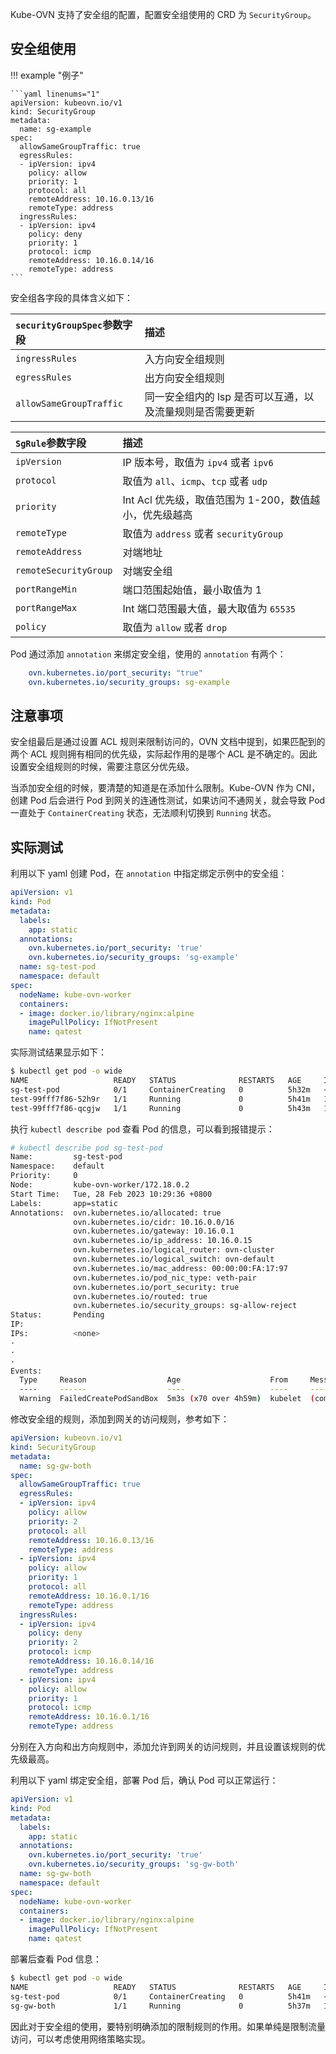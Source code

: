 
Kube-OVN 支持了安全组的配置，配置安全组使用的 CRD 为 `SecurityGroup`。

## 安全组使用

!!! example "例子"

    ```yaml linenums="1"
    apiVersion: kubeovn.io/v1
    kind: SecurityGroup
    metadata:
      name: sg-example
    spec:
      allowSameGroupTraffic: true
      egressRules:
      - ipVersion: ipv4
        policy: allow
        priority: 1
        protocol: all
        remoteAddress: 10.16.0.13/16
        remoteType: address
      ingressRules:
      - ipVersion: ipv4
        policy: deny
        priority: 1
        protocol: icmp
        remoteAddress: 10.16.0.14/16
        remoteType: address
    ```

安全组各字段的具体含义如下：

| `securityGroupSpec`参数字段 | 描述                                                                                                  |
|:------------------------|:----------------------------------------------------------------------------------------------------|
| `ingressRules`          | 入方向安全组规则                                                                                            |
| `egressRules`           | 出方向安全组规则                                                                                            |
| `allowSameGroupTraffic` | 同一安全组内的 lsp 是否可以互通，以及流量规则是否需要更新                                                                     |


| `SgRule`参数字段            | 描述                                                                                                  |
|:------------------------|:----------------------------------------------------------------------------------------------------|
| `ipVersion`             | IP 版本号，取值为 `ipv4` 或者 `ipv6`                                                                         |
| `protocol`              | 取值为 `all`、`icmp`、`tcp` 或者 `udp`                                                                     |
| `priority`              | Int	Acl 优先级，取值范围为 1-200，数值越小，优先级越高                                                                  |
| `remoteType`            | 取值为 `address` 或者 `securityGroup`                                                                    |
| `remoteAddress`         | 对端地址                                                                                                |
| `remoteSecurityGroup`   | 对端安全组                                                                                               |
| `portRangeMin`          | 端口范围起始值，最小取值为 1                                                                                     |
| `portRangeMax`          | Int	端口范围最大值，最大取值为 `65535`                                                                           |
| `policy`                | 取值为 `allow` 或者 `drop`                                                                               |


Pod 通过添加 `annotation` 来绑定安全组，使用的 `annotation` 有两个：

```yaml
    ovn.kubernetes.io/port_security: "true"
    ovn.kubernetes.io/security_groups: sg-example
```

## 注意事项

安全组最后是通过设置 ACL 规则来限制访问的，OVN 文档中提到，如果匹配到的两个 ACL 规则拥有相同的优先级，实际起作用的是哪个 ACL 是不确定的。因此设置安全组规则的时候，需要注意区分优先级。

当添加安全组的时候，要清楚的知道是在添加什么限制。Kube-OVN 作为 CNI，创建 Pod 后会进行 Pod 到网关的连通性测试，如果访问不通网关，就会导致 Pod 一直处于 `ContainerCreating` 状态，无法顺利切换到 `Running` 状态。

## 实际测试

利用以下 yaml 创建 Pod，在 `annotation` 中指定绑定示例中的安全组：

```yaml linenums="1"
apiVersion: v1
kind: Pod
metadata:
  labels:
    app: static
  annotations:
    ovn.kubernetes.io/port_security: 'true'
    ovn.kubernetes.io/security_groups: 'sg-example'
  name: sg-test-pod
  namespace: default
spec:
  nodeName: kube-ovn-worker
  containers:
  - image: docker.io/library/nginx:alpine
    imagePullPolicy: IfNotPresent
    name: qatest
```

实际测试结果显示如下：

```bash
$ kubectl get pod -o wide
NAME                   READY   STATUS              RESTARTS   AGE     IP           NODE                     NOMINATED NODE   READINESS GATES
sg-test-pod            0/1     ContainerCreating   0          5h32m   <none>       kube-ovn-worker          <none>           <none>
test-99fff7f86-52h9r   1/1     Running             0          5h41m   10.16.0.14   kube-ovn-control-plane   <none>           <none>
test-99fff7f86-qcgjw   1/1     Running             0          5h43m   10.16.0.13   kube-ovn-worker          <none>           <none>
```

执行 `kubectl describe pod` 查看 Pod 的信息，可以看到报错提示：

```bash
# kubectl describe pod sg-test-pod
Name:         sg-test-pod
Namespace:    default
Priority:     0
Node:         kube-ovn-worker/172.18.0.2
Start Time:   Tue, 28 Feb 2023 10:29:36 +0800
Labels:       app=static
Annotations:  ovn.kubernetes.io/allocated: true
              ovn.kubernetes.io/cidr: 10.16.0.0/16
              ovn.kubernetes.io/gateway: 10.16.0.1
              ovn.kubernetes.io/ip_address: 10.16.0.15
              ovn.kubernetes.io/logical_router: ovn-cluster
              ovn.kubernetes.io/logical_switch: ovn-default
              ovn.kubernetes.io/mac_address: 00:00:00:FA:17:97
              ovn.kubernetes.io/pod_nic_type: veth-pair
              ovn.kubernetes.io/port_security: true
              ovn.kubernetes.io/routed: true
              ovn.kubernetes.io/security_groups: sg-allow-reject
Status:       Pending
IP:
IPs:          <none>
·
·
·
Events:
  Type     Reason                  Age                    From     Message
  ----     ------                  ----                   ----     -------
  Warning  FailedCreatePodSandBox  5m3s (x70 over 4h59m)  kubelet  (combined from similar events): Failed to create pod sandbox: rpc error: code = Unknown desc = failed to setup network for sandbox "40636e0c7f1ade5500fa958486163d74f2e2300051a71522a9afd7ba0538afb6": plugin type="kube-ovn" failed (add): RPC failed; request ip return 500 configure nic failed 10.16.0.15 network not ready after 200 ping 10.16.0.1
```

修改安全组的规则，添加到网关的访问规则，参考如下：

```yaml linenums="1"
apiVersion: kubeovn.io/v1
kind: SecurityGroup
metadata:
  name: sg-gw-both
spec:
  allowSameGroupTraffic: true
  egressRules:
  - ipVersion: ipv4
    policy: allow
    priority: 2
    protocol: all
    remoteAddress: 10.16.0.13/16
    remoteType: address
  - ipVersion: ipv4
    policy: allow
    priority: 1
    protocol: all
    remoteAddress: 10.16.0.1/16
    remoteType: address
  ingressRules:
  - ipVersion: ipv4
    policy: deny
    priority: 2
    protocol: icmp
    remoteAddress: 10.16.0.14/16
    remoteType: address
  - ipVersion: ipv4
    policy: allow
    priority: 1
    protocol: icmp
    remoteAddress: 10.16.0.1/16
    remoteType: address
```

分别在入方向和出方向规则中，添加允许到网关的访问规则，并且设置该规则的优先级最高。

利用以下 yaml 绑定安全组，部署 Pod 后，确认 Pod 可以正常运行：

```yaml linenums="1"
apiVersion: v1
kind: Pod
metadata:
  labels:
    app: static
  annotations:
    ovn.kubernetes.io/port_security: 'true'
    ovn.kubernetes.io/security_groups: 'sg-gw-both'
  name: sg-gw-both
  namespace: default
spec:
  nodeName: kube-ovn-worker
  containers:
  - image: docker.io/library/nginx:alpine
    imagePullPolicy: IfNotPresent
    name: qatest
```

部署后查看 Pod 信息：

```bash
$ kubectl get pod -o wide
NAME                   READY   STATUS              RESTARTS   AGE     IP           NODE                     NOMINATED NODE   READINESS GATES
sg-test-pod            0/1     ContainerCreating   0          5h41m   <none>       kube-ovn-worker          <none>           <none>
sg-gw-both             1/1     Running             0          5h37m   10.16.0.19   kube-ovn-worker          <none>           <none>
```

因此对于安全组的使用，要特别明确添加的限制规则的作用。如果单纯是限制流量访问，可以考虑使用网络策略实现。

